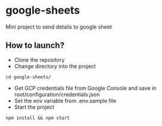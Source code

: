 # google-sheets
Mini project to send details to google sheet

## How to launch?
- Clone the repository
- Change directory into the project
```
cd google-sheets/
```
- Get GCP credentials file from Google Console and save in root/configuration/credentials.json
- Set the env variable from .env.sample file
- Start the project
```
npm install && npm start
```
